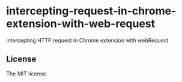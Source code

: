 # intercepting-request-in-chrome-extension-with-web-request

intercepting HTTP request in Chrome extension with webRequest

## License

The MIT license.
